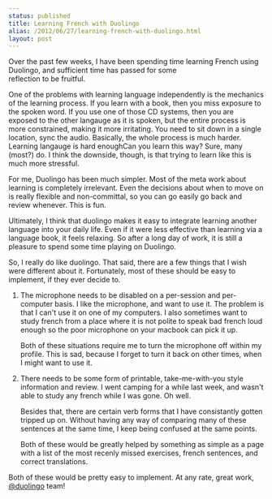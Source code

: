 ```yaml
---
status: published
title: Learning French with Duolingo
alias: /2012/06/27/learning-french-with-duolingo.html
layout: post
---
```


Over the past few weeks, I have been spending time learning French
using Duolingo, and sufficient time has passed for some  
reflection to be fruitful. 

One of the problems with learning language independently is the
mechanics of the learning process. If you
learn with a book, then you miss exposure to the spoken word. If you use
one of those CD systems, then you are exposed to the other langauge as
it is spoken,
but the entire process is more constrained, making it more irritating. 
You need to sit down in a single location, sync the audio. Basically,
the whole process is much harder. Learning langauge is hard enoughCan you 
learn this way? Sure, many (most?) do. I think the downside, though, is that
trying to learn like this is much more stressful. 

For me, Duolingo has been much simpler. Most of the meta work
about learning is completely irrelevant. Even the decisions about when
to move on is really flexible and non-committal, so you can go easily
go back and review whenever. This is fun. 

Ultimately, I think that duolingo makes it easy to integrate learning
another language into your daily life. Even if it were less effective
than learning via a language book, it feels relaxing. So after a long
day of work, it is still a pleasure to spend some time playing on
Duolingo. 

So, I really do like duolingo. That said, there are a few things that
I wish were different about it. Fortunately, most of these should be
easy to implement, if they ever decide to. 


1. The microphone needs to be disabled on a
   per-session and per-computer basis. I like the
   microphone, and want to use it. The problem is that I can't use it
   on one of my computers. I also sometimes want to study
   french from a place where it is not polite to speak bad french loud
   enough so the poor microphone on your macbook can pick it up.

   Both of these situations require me to turn the microphone off
   within my profile. This is sad, because I forget to turn it back on
   other times, when I might want to use it. 


2. There needs to be some form of printable, take-me-with-you style
   information and review. I went camping for a while last week, and
   wasn't able to study any french while I was gone. Oh well. 

   Besides that, there are certain verb forms that I have consistantly
   gotten tripped up on. Without having any way of comparing many of
   these sentences at the same time, I keep being confused at the same
   points. 

   Both of these would be greatly helped by something as simple as a
   page with a list of the most recenly missed exercises, french
   sentences, and correct translations. 
   

Both of these would be pretty easy to implement. At any rate, great
work, [@duolingo](https://twitter.com/duolingo) team!
